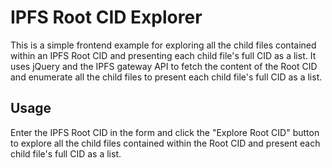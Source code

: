 # IPFS Root CID Explorer

This is a simple frontend example for exploring all the child files contained within an IPFS Root CID and presenting each child file's full CID as a list. It uses jQuery and the IPFS gateway API to fetch the content of the Root CID and enumerate all the child files to present each child file's full CID as a list.

## Usage
Enter the IPFS Root CID in the form and click the "Explore Root CID" button to explore all the child files contained within the Root CID and present each child file's full CID as a list.
